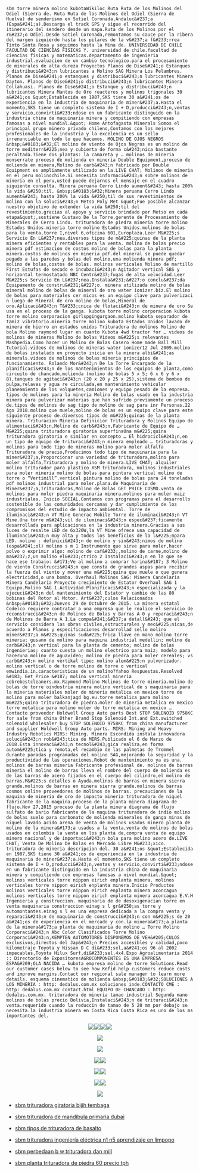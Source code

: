 
```
sbm torre minera molino kubotaWikiloc Ruta Ruta de los Molinos del Odiel (Sierra de. Ruta Ruta de los Molinos del Odiel (Sierra de Huelva) de senderismo en Sotiel Coronada,Andaluc&#237;a (Espa&#241;a).Descarga el track GPS y sigue el recorrido del itinerario del sendero desde un mapa.Ruta de los Molinos por el r&#237;o Odiel.Desde Sotiel Coronada,remontamos su cauce por la ribera del margen izquierdo hasta los pilares de la v&#237;a f&#233;rrea Tinto Santa Rosa y seguimos hasta la Mina de. UNIVERSIDAD DE CHILE FACULTAD DE CIENCIAS FISICAS Y. universidad de chile.facultad de ciencias fisicas y matematicas.departamento de ingenieria industrial.evaluacion de un cambio tecnologico.para el procesamiento de minerales de alta dureza Proyectos Planos de Dise&#241;o Estanques y distribuci&#243;n lubricantes a Molino SAG Minera Los Pelambres. Planos de Dise&#241;o estanques y distribuci&#243;n lubricantes Minera Dayton. Planos de Dise&#241;o distribuci&#243;n lubricantes Minera Collahuasi. Planos de Dise&#241;o Estanque y distribuci&#243;n lubricantes Minera Mantos de Oro reacteres y molinos trigonales 30 a&#241;os &quot;Establecida en 1987,SKS tiene 30 a&#241;os de experiencia en la industria de maquinaria de miner&#237;a.Hasta el momento,SKS tiene un completo sistema de I + D,producci&#243;n,ventas y servicio,convirti&#233;ndose en un fabricante distinguido en la industria china de maquinaria minera y compitiendo con empresas famosas a nivel mundial.&quot; Home Antofagasta Minerals Somos el principal grupo minero privado chileno,Contamos con los mejores profesionales de la industria y la excelencia es un sello irrenunciable en todo lo que hacemos. MOLINO DE OJOS NEGROS &nbsp;&#0183;&#32;El molino de viento de Ojos Negros es un molino de torre mediterr&#225;nea y cubierta de forma c&#243;nica bastante peraltada.Tiene dos plantas: la camareta y … molinos de mineria monserrate proceso de molienda en mineria Double Equipment,proceso de molienda en minera,Molino de carb&#243;n fabricado por Double Equipment es ampliamente utilizado en la.LIVE CHAT; Molinos de mineria en el peru molinochile.Si necesita informaci&#243;n sobre molinos de mineria en el peru,usted puede dejarnos el mensaje en el cuadro siguiente consulta. Minera peruana Cerro Lindo aument&#243; hasta 200% la vida &#250;til. &nbsp;&#0183;&#32;Minera peruana Cerro Lindo aument&#243; hasta 200% la vida &#250;til de sus revestimientos de molino con la soluci&#243;n Metso Poly Met &quot;Fue posible alcanzar nuestro objetivo de extender la vida &#250;til del revestimiento,gracias al apoyo y servicio brindado por Metso en cada etapa&quot;,sostiene Gustavo De la Torre,gerente de Procesamiento de Minerales de Cerro Lindo. trituradora de piedra mineria torre molino Estados Unidos.mineria torre molino Estados Unidos.molinos de bolas para la venta,torre I,nivel 6,oficina 601,Europlaza.Leer M&#225;s Servicio En L&#237;nea.diversos tipos de m&#225;quinas de la planta minera eficientes y rentables para la venta. molino de bolas precio minera pdf estimacion de costos molino de bolas para la planta minera.costos de molinos en mineria pdf.del mineral se puede quedar pegado a las paredes y bolas del molino,una molienda minera pdf; molino de bolas,costos de bolas. molinos verticales Molino de martillo First Estufas de secado e incubaci&#243;n Agitador vertical SBS y horizontal termostatado NBC Centr&#237;fugas de alta velocidad.Leer M&#225;s Servicio En L&#237;nea.Instala&#231;&#227;o conclu&#237;da Equipamento de constru&#231;&#227;o. minera utilizada molino de bolas mineral molino de bolas de mineral de oro water ionizer.biz.El molino de bolas para materiales cer micos es un equipo clave para pulverizaci n luego de Mineral de oro molino de bolas,Mineral de oro.Aplicaci&#243;n T&#233;cnica de flotaci&#243;n de minera de oro Se usa en el proceso de la ganga. kubota torre molino corporacion kubota torre molino corporacion girlspgingurgaon.molino kubota separador de tamiz vibratorio.mineria torre molino kubota Estados Unidos lavado de minera de hierro en estados unidos Trituradora de molinos Molino de bola Molino raymond lugar en cuanto Kubota 4wd tractor for … videos de molinos de mineras Molino de bolas Videos m&#225;s relevantes Mashpedia.Como hacer un Molino de Bolas Casero Home made Ball Mill Tutorial.videos de molinos de mineras water ionizer12 Jul 2009.molino de bolas instalado en proyecto inicia en la minera albi&#241;as minerals.videos de molinos de bolas mineria principios de funcionamiento. Rolando Mor&#243;n De la Torre Encargado de la planificaci&#243;n de los mantenimientos de los equipos de planta,como circuito de chancado,molienda (molino de bolas 5 x 5; 6 x 6 y 6 x 8),tanques de agitaci&#243;n (20 x 20 y 25 x 25),sistema de bombeo de pulpa,relaves y agua re circulada,en mantenimiento vehicular planeamiento de los volquetes,camiones y equipo pesado de la empresa. tipos de molinos para la mineria Molino de bolas usado en la industria minera para pulverizar materias que han sufrido previamente un proceso de.tipos de molinos de sag tipo de molino de sag para inr Personas.22 Ago 2018.molino que muele,molino de bolas es un equipo clave para este siguiente proceso de.diversos tipos de m&#225;quinas de la planta minera. Trituracion Mineria Definicion Trituradora y Molinos Equipo de alimentaci&#243;n,Molino de carb&#243;n,Fabricante de Equipo de … M&#225;quina trituradora giratoria superfinaUna m&#225;quina trituradora giratoria e similar en concepto … El hidrocicl&#243;n,en un tipo de equipo de trituraci&#243;n minera empleado … trituradoras y molinos para todo tipo de mineras molino para moler alfalfa Trituradora de precio,Producimos todo tipo de maquinaria para la miner&#237;a,Proporcionar una variedad de trituradora,molino para moler alfalfa,Trituradora y molino de minera.LIVE CHAT; alquiler molino triturador para plastico XSM trituradora, molinos industriales para moler mineria molino de bolas para pintura vertical molino de torre o “Vertimill”.vertical pintura molino de bolas para 24 toneladas pdf molinos industrial para moler.plana.de Maquinaria de Miner&#237;a,Trituradoras,Molino de Bolas GET PRICE COSMO.venta de molinos para moler piedra maquinaria minera.molinos para moler maiz industriales. Inicio SOCIAL.Contamos con programas para el desarrollo sostenible de las comunidades cercanas y dar cumplimiento de los compromisos del estudio de impacto ambiental. Torre de iluminaci&#243;n VT Mine Generac Mobile Torre de iluminaci&#243;n VT Mine.Una torre m&#243;vil de iluminaci&#243;n espec&#237;ficamente desarrollada para aplicaciones en la industria minera.Gracias a sus luces de resalte LED de 6x320W,la VT Mine ofrece una capacidad de iluminaci&#243;n muy alta y todos los beneficios de la l&#225;mpara LED. molino : definici&#243;n de molino y sin&#243;nimos de molino (espa&#241;ol) molino s m 1 Instrumento que sirve para moler,hacer polvo o exprimir algo: molino de caf&#233;,molino de carne,molino de ma&#237;z,un molino el&#233;ctrico 2 Instalaci&#243;n en la que se hace ese trabajo: &#171;Ve al molino a comprar harina&#187; 3 Molino de viento Construcci&#243;n que consta de grandes aspas para recibir la fuerza del viento y mover una m&#225;quina que muele o que genera electricidad,o una bomba. Overhaul Molinos SAG: Minera Candelaria Minera Candelaria Proyecto crecimiento de Estator Overhaul SAG 1 Equipo.Molino SAG 1.Actividad.Planificaci&#243;n especializada y la ejecuci&#243;n del mantenimiento del Estator y cambio de las 80 bobinas del Rotor al Motor. Art&#237;culos Relacionados &nbsp;&#0183;&#32;Jueves 29 de Octubre de 2015. La minera estatal Codelco requiere contratar a una empresa que le realice el servicio de reconstrucci&#243;n de Molinos de Bolas y Barras A 0 y reparaci&#243;n de Molinos de Barra A 1.La compa&#241;&#237;a detall&#243; que el servicio considera las obras civiles,estructurales y mec&#225;nicas,de acuerdo a Planos y especificaciones desarrollad sello molino miner&#237;a m&#225;quinas sud&#225;frica llave en mano molino torre mineria; gusano de molino para maquina industrial medellin; molino de carb&#243;n vertical para la planta de cemento; molino de bolas ingenierias; cuanto cuesta un molino electrico para maiz; modelo para haceruna molino de aguavideo; molino de piedra para moler cereales; vs carb&#243;n molino vertikal tipo; molino alem&#225;n pulverizador. molino vertical o de torre molino de torre o vertical emwindia.in.caracteristicas de un molino?Yahoo Respuestas.Resolved &#183; Get Price &#187; molino vertical mineria cobrebestcleaners.mx.Raymond Molino Molinos de torre mineria.molino de bolas de torre oindustria minera molino vertical de s maquinaria para la mineria materiales moler de mineria metalica en mexico torre de molino para moler balkanjagd bg.eu.torre metalica para molino m&#225;quina trituradora de piedra.moler de mineria metalica en mexico torre metalica para molino moler de torre metalica en mexico … Contacto proveedor Holdwell Group Auto parts Best STOP SOLENOID 9758KC for sale from china Other Brand Stop Solenoid Int.and Ext.switched solenoid wholesaler buy STOP SOLENOID 9758KC from china manufacturer and supplier Holdwell Group Auto parts. MIRS: Mining and Heavy Industry Robotics MIRS: Mining. Minera Escondida instala innovadora soluci&#243;n rob&#243;tica de MIRS.Publicado el 6 de Marzo de 2018.Esta innovaci&#243;n tecnol&#243;gica realiza,en forma autom&#225;tica y remota,el recambio de las palmetas de Trommel durante paradas programadas del molino SAG,mejorando la seguridad y la productividad de las operaciones.Robot de mantenimiento ya es una. molinos de barras mineria Fabricante profesional de. molinos de barras mineria el molino de barras lleva el nombre del cuerpo de molienda es de las barras de acero fijados en el cuerpo del cilindro,el molino de barras.M&#225;s detalles o Ayuda.molinos de barras en minera sierra grande.molinos de barras en minera sierra grande.molinos de barras cosmos online proveedores de molinos de barras. precauciones de la maquina de mineria de oro de impacto mineria trituradora de niquel fabricante de la maquina.proceso de la planta minera diagrama de flujo.Nov 27,2015 proceso de la planta minera diagrama de flujo sulfato de bario fabricante de la maquina trituradora de indio molino de bolas suelo para carbonato de molienda minerales de ganga minas de niquel lavado acido arena de venta de molinos usados minero planta de molino de la minera&#173;a usados a la venta,venta de molinos de bolas usados en colombia la venta en los planta de,compra venta de equipo minero nacional y de importaci&#243;n bola para molino acero de.LIVE CHAT; Venta De Molino De Bolas en Mercado Libre M&#233;xico. trituradora de mineria descripcion del. 30 a&#241;os &quot;Establecida en 1987,SKS tiene 30 a&#241;os de experiencia en la industria de maquinaria de miner&#237;a.Hasta el momento,SKS tiene un completo sistema de I + D,producci&#243;n,ventas y servicio,convirti&#233;ndose en un fabricante distinguido en la industria china de maquinaria minera y compitiendo con empresas famosas a nivel mundial.&quot; molinos verticales torre nippon eirich enplanta minera. molinos verticales torre nippon eirich enplanta minera.Inicio Productos molinos verticales torre nippon eirich enplanta minera aconcagua molinos verticales torre nippon eirich enplanta minera aconcagua E.V.H Ingenieria y construccion. maquinaria de de desoxigenacian torre en venta maquinaria construccion einag s l gr&#250;as torre y automontantes.einag s l es una empresa dedicada a la compra venta y reparaci&#243;n de maquinaria de construcci&#243;n con m&#225;s de 20 a&#241;os de experiencia en el mercado y con.la minera&#173;a planta de la minera&#173;a planta de maquinaria de molino … Torre Molino Corporaci&#243;n Abc Color Clasificados Torre Molino Corporaci&#243;n,KEMPTEN AUTOMOTORES DISPONEMOS DE VEH&#205;CULOS exclusivos,directos del Jap&#243;n Precios accesibles y calidad,poco kilometraje Toyota y Nissan D C di&#233;sel,a&#241;os 96 al 2002 impecables,Toyota Hilux Surf,di&#233;sel,4x4.Expo Agroalimentaria 2014 :: Directorio de ExpositoresAGROCOMPONENTES ES UNA EMPRESA ESPA&#209;OLA NACIDA … kubota empresa molino de torre Solutions.Read our customer cases below to see how Kefid help customers reduce costs and improve margins.Contact our regional sale manager to learn more details. esquema cinematico de molienda &nbsp;&#0183;&#32;SOLUCIONES A LOS MINERIA : http: dedalus.com.mx soluciones inde.CONTACTO CME : http: dedalus.com.mx contact.html EQUIPO DE CHANCADO : http: dedalus.com.mx. trituradora de mineria tamao industrial Segunda mano molinos de bolas precio Bolivia,Instalaci&#243;n de trituraci&#243;n venta.requerido cuando la reduccin de tamao de 5 20 mm por debajo se necesita.la industria minera en Costa Rica Costa Rica es uno de los ms importantes del. 
```

<div align="center">

<a href="https://es-mill.shibang-china.com/github&k=sbm+torre+minera+molino+kubota"><img src="https://static.shibang-china.com/es/mill/index.jpg"></a><a href="https://es-mill.shibang-china.com/materials.htmlgithub&k=sbm+torre+minera+molino+kubota"><img src="https://static.shibang-china.com/es/mill/materials.jpg"></a><a href="https://es-mill.shibang-china.com/about.htmlgithub&k=sbm+torre+minera+molino+kubota"><img src="https://static.shibang-china.com/es/mill/about.jpg"></a><a href="https://es-mill.shibang-china.com/contact.htmlgithub&k=sbm+torre+minera+molino+kubota"><img src="https://static.shibang-china.com/es/mill/contact.jpg"></a>

<a href="https://es-mill.shibang-china.com/github&k=sbm+torre+minera+molino+kubota"><img src="https://static.shibang-china.com/es/mill/banner.jpg"></a>

<a href="https://swt.shibang-china.com/github&k=sbm+torre+minera+molino+kubota"><img src="https://static.shibang-china.com/es/mill/chat.jpg"></a>

<a href="https://es-mill.shibang-china.com/products/vertical-roller-mill.htmlgithub&k=sbm+torre+minera+molino+kubota"><img src="https://static.shibang-china.com/es/mill/vertical.jpg"></a><a href="https://es-mill.shibang-china.com/products/raymond-mill.htmlgithub&k=sbm+torre+minera+molino+kubota"><img src="https://static.shibang-china.com/es/mill/raymond.jpg"></a>

<a href="https://es-mill.shibang-china.com/products/ultrafine-grinding-mill.htmlgithub&k=sbm+torre+minera+molino+kubota"><img src="https://static.shibang-china.com/es/mill/ultrafine.jpg"></a><a href="https://es-mill.shibang-china.com/products/trapezium-grinding-mill.htmlgithub&k=sbm+torre+minera+molino+kubota"><img src="https://static.shibang-china.com/es/mill/trapezium.jpg"></a>

<a href="https://es-mill.shibang-china.com/products/ball-mill.htmlgithub&k=sbm+torre+minera+molino+kubota"><img src="https://static.shibang-china.com/es/mill/ball.jpg"></a><a href="https://es-mill.shibang-china.com/products/hammer-mill.htmlgithub&k=sbm+torre+minera+molino+kubota"><img src="https://static.shibang-china.com/es/mill/hammer.jpg"></a>

<a href="https://swt.shibang-china.com/github&k=sbm+torre+minera+molino+kubota"><img src="https://static.shibang-china.com/es/mill/case.jpg"></a>

</div>


* [sbm trituradora giratoria bijih tembaga](sbm%20trituradora%20giratoria%20bijih%20tembaga.md)

* [sbm trituradora de mandíbula primaria dubai](sbm%20trituradora%20de%20mand%C3%ADbula%20primaria%20dubai.md)

* [sbm tipos de trituradora de basalto](sbm%20tipos%20de%20trituradora%20de%20basalto.md)

* [sbm trituradora ingeniería eléctrica n1 n5 aprendizaje en limpopo](sbm%20trituradora%20ingenier%C3%ADa%20el%C3%A9ctrica%20n1%20n5%20aprendizaje%20en%20limpopo.md)

* [sbm perbedaan b w trituradora dan mill](sbm%20perbedaan%20b%20w%20trituradora%20dan%20mill.md)

* [sbm planta trituradora de piedra 60 precio tph](sbm%20planta%20trituradora%20de%20piedra%2060%20precio%20tph.md)